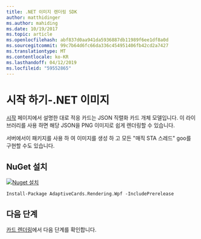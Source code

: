 ```yaml
---
title: .NET 이미지 렌더링 SDK
author: matthidinger
ms.author: mahiding
ms.date: 10/19/2017
ms.topic: article
ms.openlocfilehash: abf837d0aa941da5936887db11989f6ee1df8a0d
ms.sourcegitcommit: 99c7b64d6fc66da336c454951406fb42cd2a7427
ms.translationtype: MT
ms.contentlocale: ko-KR
ms.lasthandoff: 04/12/2019
ms.locfileid: "59552865"
---
```

# <a name="getting-started---net-image"></a>시작 하기-.NET 이미지

[시작](../../../authoring-cards/getting-started.md) 페이지에서 설명한 대로 적응 카드는 JSON 직렬화 카드 개체 모델입니다. 이 라이브러리를 사용 하면 해당 JSON을 PNG 이미지로 쉽게 렌더링할 수 있습니다.

서버에서이 패키지를 사용 하 여 이미지를 생성 하 고 모든 "매직 STA 스레드" goo를 구현할 수도 있습니다. 

## <a name="nuget-install"></a>NuGet 설치

[![Nuget 설치](https://img.shields.io/nuget/vpre/AdaptiveCards.Rendering.Wpf.svg)](https://www.nuget.org/packages/AdaptiveCards.Rendering.Wpf)

```console
Install-Package AdaptiveCards.Rendering.Wpf -IncludePrerelease
```

## <a name="next-steps"></a>다음 단계

[카드 렌더링](render-a-card.md)에서 다음 단계를 확인합니다.
